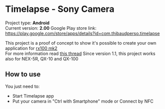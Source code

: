 Timelapse - Sony Camera
===================

Project type: **Android**  
Current version: **2.00**
Google Play store link: https://play.google.com/store/apps/details?id=com.thibaudperso.timelapse

This project is a proof of concept to show it's possible to create your own application for [rx100 mk2](http://www.sony.co.uk/product/dsc-r-series/dsc-rx100m2)  
For more information read [this thread](https://camera.developer.sony.com/common/forum/en/viewtopic.php?f=21&t=121&start=10#p361)
Since version 1.1, this project works also for NEX-5R, QX-10 and QX-100

How to use
----------

You just need to:
* Start Timelapse app
* Put your camera in "Ctrl with Smartphone" mode or Connect by NFC

